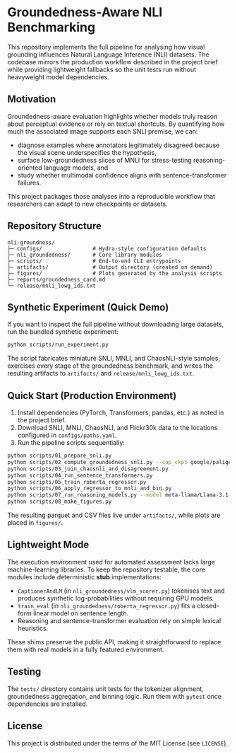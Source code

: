 # Groundedness-Aware NLI Benchmarking

This repository implements the full pipeline for analysing how visual grounding influences Natural Language Inference (NLI) datasets. The codebase mirrors the production workflow described in the project brief while providing lightweight fallbacks so the unit tests run without heavyweight model dependencies.

## Motivation

Groundedness-aware evaluation highlights whether models truly reason about perceptual evidence or rely on textual shortcuts. By quantifying how much the associated image supports each SNLI premise, we can:

- diagnose examples where annotators legitimately disagreed because the visual scene underspecifies the hypothesis,
- surface low-groundedness slices of MNLI for stress-testing reasoning-oriented language models, and
- study whether multimodal confidence aligns with sentence-transformer failures.

This project packages those analyses into a reproducible workflow that researchers can adapt to new checkpoints or datasets.

## Repository Structure

```
nli-groundness/
├─ configs/                # Hydra-style configuration defaults
├─ nli_groundedness/       # Core library modules
├─ scripts/                # End-to-end CLI entrypoints
├─ artifacts/              # Output directory (created on demand)
├─ figures/                # Plots generated by the analysis scripts
├─ reports/groundedness_card.md
└─ release/mnli_lowg_ids.txt
```

## Synthetic Experiment (Quick Demo)

If you want to inspect the full pipeline without downloading large datasets, run the bundled synthetic experiment:

```bash
python scripts/run_experiment.py
```

The script fabricates miniature SNLI, MNLI, and ChaosNLI-style samples, exercises every stage of the groundedness benchmark, and writes the resulting artifacts to `artifacts/` and `release/mnli_lowg_ids.txt`.

## Quick Start (Production Environment)

1. Install dependencies (PyTorch, Transformers, pandas, etc.) as noted in the project brief.
2. Download SNLI, MNLI, ChaosNLI, and Flickr30k data to the locations configured in `configs/paths.yaml`.
3. Run the pipeline scripts sequentially:

```bash
python scripts/01_prepare_snli.py
python scripts/02_compute_groundedness_snli.py --cap_ckpt google/paligemma-2-10b-mix-448
python scripts/03_join_chaosnli_and_disagreement.py
python scripts/04_run_sentence_transformers.py
python scripts/05_train_roberta_regressor.py
python scripts/06_apply_regressor_to_mnli_and_bin.py
python scripts/07_run_reasoning_models.py --model meta-llama/Llama-3.1-8B-Instruct
python scripts/08_make_figures.py
```

The resulting parquet and CSV files live under `artifacts/`, while plots are placed in `figures/`.

## Lightweight Mode

The execution environment used for automated assessment lacks large machine-learning libraries. To keep the repository testable, the core modules include deterministic **stub** implementations:

- `CaptionerAndLM` (in `nli_groundedness/vlm_scorer.py`) tokenises text and produces synthetic log-probabilities without requiring GPU models.
- `train_eval` (in `nli_groundedness/roberta_regressor.py`) fits a closed-form linear model on sentence length.
- Reasoning and sentence-transformer evaluation rely on simple lexical heuristics.

These shims preserve the public API, making it straightforward to replace them with real models in a fully featured environment.

## Testing

The `tests/` directory contains unit tests for the tokenizer alignment, groundedness aggregation, and binning logic. Run them with `pytest` once dependencies are installed.

## License

This project is distributed under the terms of the MIT License (see `LICENSE`).
